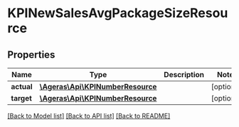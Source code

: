 # KPINewSalesAvgPackageSizeResource

## Properties
Name | Type | Description | Notes
------------ | ------------- | ------------- | -------------
**actual** | [**\Ageras\Api\KPINumberResource**](KPINumberResource.md) |  | [optional] 
**target** | [**\Ageras\Api\KPINumberResource**](KPINumberResource.md) |  | [optional] 

[[Back to Model list]](../README.md#documentation-for-models) [[Back to API list]](../README.md#documentation-for-api-endpoints) [[Back to README]](../README.md)


